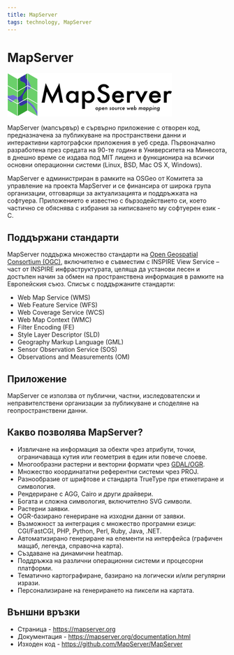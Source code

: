 ```yaml
---
title: MapServer
tags: technology, MapServer
---
```


# MapServer

![MapServer лого](img/mapserver_logo.png)

MapServer (мапсървър) е сървърно приложение с отворен код, предназначена за публикуване на пространствени данни и интерактивни картографски приложения в уеб среда. Първоначално разработена през средата на 90-те години в Университета на Минесота, в днешно време се издава под MIT лиценз и функционира на всички основни операционни системи (Linux, BSD, Mac OS X, Windows).

MapServer е администриран в рамките на OSGeo от Комитета за управление на проекта MapServer и се финансира от широка група организации, отговарящи за актуализацията и поддръжката на софтуера. Приложението е известно с бързодействието си, което частично се обяснява с избрания за ниписването му софтуерен език - C.


## Поддържани стандарти

MapServer поддържа множество стандарти на [Open Geospatial Consortium (OGC)](../organizations/ogc.md), включително е съвместим с INSPIRE View Service – част от INSPIRE инфраструктурата, целяща да установи лесен и достъпен начин за обмен на пространствена информация в рамките на Европейския съюз. Списък с поддържаните стандарти:

- Web Map Service (WMS)
- Web Feature Service (WFS)
- Web Coverage Service (WCS)
- Web Map Context (WMC)
- Filter Encoding (FE)
- Style Layer Descriptor (SLD)
- Geography Markup Language (GML)
- Sensor Observation Service (SOS)
- Observations and Measurements (OM)


## Приложение

MapServer се използва от публични, частни, изследователски и неправителствени организации за публикуване и споделяне на геопространствени данни.


## Какво позволява MapServer?

- Извличане на информация за обекти чрез атрибути, точки, ограничаваща кутия или геометрия в един или повече слоеве.
- Многообразни растерни и векторни формати чрез [GDAL/OGR](./gdal.md).
- Множество координататни референтни системи чрез PROJ.
- Разнообразие от шрифтове и стандарта TrueType при етикетиране и симвология.
- Рендериране с AGG, Cairo и други драйвери.
- Богата и сложна симвология, включително SVG символи.
- Растерни заявки.
- OGR-базирано генериране на изходни данни от заявки.
- Възможност за интеграция с множество програмни езици: CGI/FastCGI, PHP, Python, Perl, Ruby, Java, .NET.
- Автоматизирано генериране на елементи на интерфейса (графичен мащаб, легенда, справочна карта).
- Създаване на динамични heatmap.
- Поддръжка на различни операционни системи и процесорни платформи.
- Тематично картографиране, базирано на логически и/или регулярни изрази.
- Персонализиране на генерирането на пиксели на картата.


## Външни връзки

- Страница - https://mapserver.org
- Документация - https://mapserver.org/documentation.html
- Изходен код - https://github.com/MapServer/MapServer
